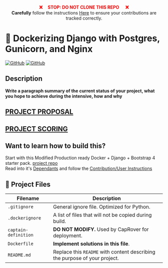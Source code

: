 <p align="center">
<strong style="color: red;">❌&nbsp;&nbsp;&nbsp;&nbsp;&nbsp;STOP: DO NOT CLONE THIS REPO &nbsp;&nbsp;&nbsp;&nbsp;&nbsp;❌</strong>
<br><b>Carefully</b> follow the instructions <a href="Docs/Instructions.md">Here</a> to ensure your contributions are tracked correctly.</p>

# 🐳 Dockerizing Django with Postgres, Gunicorn, and Nginx
[![GitHub](https://img.shields.io/github/forks/ChrisBarnes7404/Project_Name.svg?style=flat-square)](https://github.com/ChrisBarnes7404/Project_Name/network)
[![GitHub](https://img.shields.io/github/issues/ChrisBarnes7404/Project_name.svg?style=flat-square)](https://github.com/ChrisBarnes7404/Project_Name/issues)

## Description

**Write a paragraph summary of the current status of your project, what you hope to achieve during the intensive, how and why**

## [PROJECT PROPOSAL](Docs/Proposal.md)
## [PROJECT SCORING](Docs/Rubirc-Scoring.md)
<!-- ## [TDD APPROACH](Docs/tdd.md) -->

<!-- ![image](/staticfiles/img/README.jpeg) -->

## Want to learn how to build this?

Start with this Modified Production ready Docker + Django + Bootstrap 4 starter pack. [project repo](https://github.com/ChrisBarnes7404/Docker-Django-Template)
<br>Read into it's [Dependants](Docs/Dependants.md) and follow the [Contribution/User Instructions](Docs/Instructions.md)

## 📂 Project Files

| Filename | Description |
| -------- | ----------- |
| `.gitignore` | General ignore file. Optimized for Python. |
| `.dockerignore` | A list of files that will not be copied during build. |
| `captain-definition` | **DO NOT MODIFY.** Used by CapRover for deployment. |
| `Dockerfile` | **Implement solutions in this file**. |
| `README.md` | Replace this `README` with content describing the purpose of your project. |
